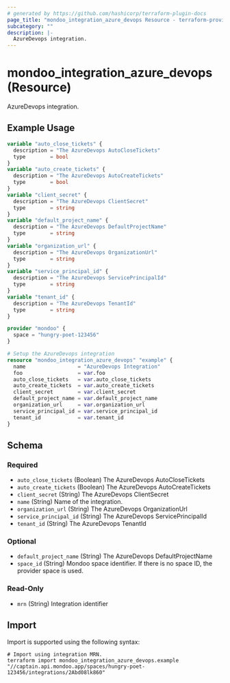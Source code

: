 ```yaml
---
# generated by https://github.com/hashicorp/terraform-plugin-docs
page_title: "mondoo_integration_azure_devops Resource - terraform-provider-mondoo"
subcategory: ""
description: |-
  AzureDevops integration.
---
```


# mondoo_integration_azure_devops (Resource)

AzureDevops integration.

## Example Usage

```terraform
variable "auto_close_tickets" {
  description = "The AzureDevops AutoCloseTickets"
  type        = bool
}
variable "auto_create_tickets" {
  description = "The AzureDevops AutoCreateTickets"
  type        = bool
}
variable "client_secret" {
  description = "The AzureDevops ClientSecret"
  type        = string
}
variable "default_project_name" {
  description = "The AzureDevops DefaultProjectName"
  type        = string
}
variable "organization_url" {
  description = "The AzureDevops OrganizationUrl"
  type        = string
}
variable "service_principal_id" {
  description = "The AzureDevops ServicePrincipalId"
  type        = string
}
variable "tenant_id" {
  description = "The AzureDevops TenantId"
  type        = string
}

provider "mondoo" {
  space = "hungry-poet-123456"
}

# Setup the AzureDevops integration
resource "mondoo_integration_azure_devops" "example" {
  name                 = "AzureDevops Integration"
  foo                  = var.foo
  auto_close_tickets   = var.auto_close_tickets
  auto_create_tickets  = var.auto_create_tickets
  client_secret        = var.client_secret
  default_project_name = var.default_project_name
  organization_url     = var.organization_url
  service_principal_id = var.service_principal_id
  tenant_id            = var.tenant_id
}
```

<!-- schema generated by tfplugindocs -->
## Schema

### Required

- `auto_close_tickets` (Boolean) The AzureDevops AutoCloseTickets
- `auto_create_tickets` (Boolean) The AzureDevops AutoCreateTickets
- `client_secret` (String) The AzureDevops ClientSecret
- `name` (String) Name of the integration.
- `organization_url` (String) The AzureDevops OrganizationUrl
- `service_principal_id` (String) The AzureDevops ServicePrincipalId
- `tenant_id` (String) The AzureDevops TenantId

### Optional

- `default_project_name` (String) The AzureDevops DefaultProjectName
- `space_id` (String) Mondoo space identifier. If there is no space ID, the provider space is used.

### Read-Only

- `mrn` (String) Integration identifier

## Import

Import is supported using the following syntax:

```shell
# Import using integration MRN.
terraform import mondoo_integration_azure_devops.example "//captain.api.mondoo.app/spaces/hungry-poet-123456/integrations/2Abd08lk860"
```
